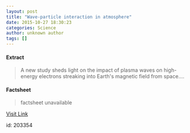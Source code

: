 ```yaml
---
layout: post
title: "Wave-particle interaction in atmosphere"
date: 2015-10-27 18:30:23
categories: Science
author: unknown author
tags: []
---
```



#### Extract
>A new study sheds light on the impact of plasma waves on high-energy electrons streaking into Earth's magnetic field from space....

#### Factsheet
>factsheet unavailable

[Visit Link](http://www.sciencedaily.com/releases/2015/10/151027143023.htm)

id:  203354


